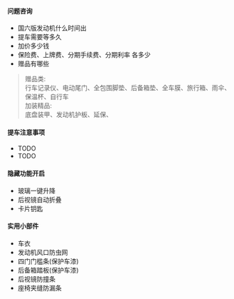 #### 问题咨询

- 国六版发动机什么时间出
- 提车需要等多久
- 加价多少钱
- 保险费、上牌费、分期手续费、分期利率 各多少
- 赠品有哪些

> 赠品类:  
> 行车记录仪、电动尾门、全包围脚垫、后备箱垫、全车膜、旅行箱、雨伞、保温杯、自行车  
> 加装精品:  
> 底盘装甲、发动机护板、延保、


#### 提车注意事项

- TODO
- TODO


#### 隐藏功能开启

- 玻璃一键升降
- 后视镜自动折叠
- 卡片钥匙

#### 实用小部件

- 车衣
- 发动机风口防虫网
- 四门门槛条(保护车漆)
- 后备箱踏板(保护车漆)
- 后视镜防撞条
- 座椅夹缝防漏条
